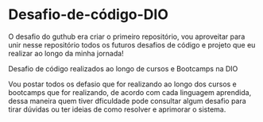 # Desafio-de-código-DIO

O desafio do guthub era criar o primeiro repositório, vou aproveitar para unir nesse repositório todos os futuros desafios de código e projeto que eu realizar ao longo da minha  jornada!

Desafio de código realizados ao longo de cursos e Bootcamps na DIO

Vou postar todos os defasio que for realizando ao longo dos cursos e bootcamps que for realizando, de acordo com cada linguagem aprendida, 
dessa maneira quem tiver dficuldade pode consultar algum desafio para tirar dúvidas ou ter ideias de como resolver e aprimorar o sistema.
